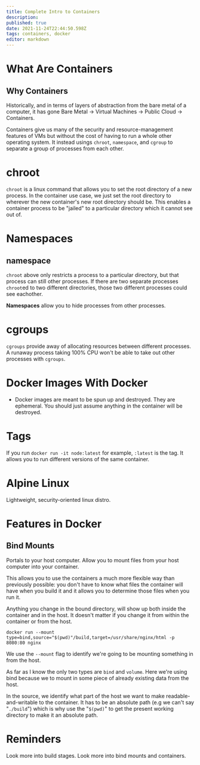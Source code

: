 ```yaml
---
title: Complete Intro to Containers
description: 
published: true
date: 2021-11-24T22:44:50.598Z
tags: containers, docker
editor: markdown
---
```


# What Are Containers
## Why Containers
Historically, and in terms of layers of abstraction from the bare metal of a computer, it has gone
Bare Metal -> Virtual Machines -> Public Cloud -> Containers. 

Containers give us many of the security and resource-management features of VMs but without the cost of having to run a whole other operating system. It instead usings `chroot`, `namespace`, and `cgroup` to separate a group of processes from each other.

# chroot
`chroot` is a linux command that allows you to set the root directory of a new process. In the container use case, we just set the root directory to wherever the new container's new root directory should be. This enables a container process to be "jailed" to a particular directory which it cannot see out of. 

# Namespaces
## namespace
`chroot` above only restricts a process to a particular directory, but that process can still other processes. If there are two separate processes `chroot`ed to two different directories, those two different processes could see eachother. 

**Namespaces** allow you to hide processes from other processes.

# cgroups
`cgroups` provide away of allocating resources between different processes. A runaway process taking 100% CPU won't be able to take out other processes with `cgroups`.

# Docker Images With Docker
* Docker images are meant to be spun up and destroyed. They are ephemeral. You should just assume anything in the container will be destroyed.

# Tags
If you run `docker run -it node:latest` for example, `:latest` is the tag. It allows you to run different versions of the same container.


# Alpine Linux
Lightweight, security-oriented linux distro. 

# Features in Docker
## Bind Mounts
Portals to your host computer.
Allow you to mount files from your host computer into your container. 

This allows you to use the containers a much more flexible way than previously possible: you don't have to know what files the container will have when you build it and it allows you to determine those files when you run it.

Anything you change in the bound directory, will show up both inside the container and in the host. It doesn't matter if you change it from within the container or from the host. 

```
docker run --mount type=bind,source="$(pwd)"/build,target=/usr/share/nginx/html -p 8080:80 nginx
```

We use the `--mount` flag to identify we're going to be mounting something in from the host.

As far as I know the only two types are `bind` and `volume`. Here we're using bind because we to mount in some piece of already existing data from the host.

In the source, we identify what part of the host we want to make readable-and-writable to the container. It has to be an absolute path (e.g we can't say "`./build`") which is why use the "`$(pwd)`" to get the present working directory to make it an absolute path.


# Reminders
Look more into build stages. 
Look more into bind mounts and containers.

